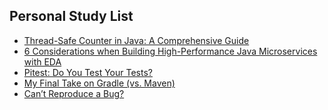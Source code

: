 ## Personal Study List
<!-- BLOG-POST-LIST:START -->
- [Thread-Safe Counter in Java: A Comprehensive Guide](https://foojay.io/today/thread-safe-counter-in-java-a-comprehensive-guide/)
- [6 Considerations when Building High-Performance Java Microservices with EDA](https://foojay.io/today/6-considerations-when-building-high-performance-java-microservices-with-eda/)
- [Pitest: Do You Test Your Tests?](https://foojay.io/today/pitest-do-you-test-your-tests/)
- [My Final Take on Gradle &lpar;vs. Maven&rpar;](https://foojay.io/today/my-final-take-on-gradle-vs-maven/)
- [Can’t Reproduce a Bug?](https://foojay.io/today/cant-reproduce-a-bug/)
<!-- BLOG-POST-LIST:END -->  
